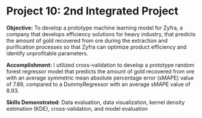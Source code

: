 # Project 10: 2nd Integrated Project
 
**Objective:** To develop a prototype machine learning model for Zyfra, a company that develops efficiency solutions for heavy industry, that predicts the amount of gold recovered from ore during the extraction and purification processes so that Zyfra can optimize product efficiency and identify unprofitable parameters.

**Accomplishment:** I utilized cross-validation to develop a prototype random forest regressor model that predicts the amount of gold recovered from ore with an average symmetric mean absolute percentage error (sMAPE) value of 7.89, compared to a DummyRegressor with an average sMAPE value of 8.93.

**Skills Demonstrated:** Data evaluation, data visualization, kernel density estimation (KDE), cross-validation, and model evaluation
